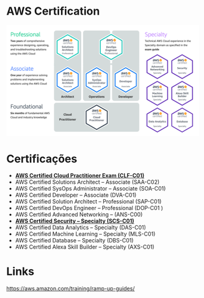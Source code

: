 

# **AWS Certification**

![Amazon Web Services :: Pearson VUE](./imagens/aws)

# **Certificações**

- **[AWS Certified Cloud Practitioner Exam (CLF-C01)](https://github.com/devfuckops/Treinamentos/tree/main/AWS%20Certification/AWS%20Certified%20Cloud%20Practitioner%20(CLF-C01))**
- AWS Certified Solutions Architect – Associate (SAA-C02)
- AWS Certified SysOps Administrator – Associate (SOA-C01)
- AWS Certified Developer – Associate (DVA-C01)
- AWS Certified Solution Architect – Professional (SAP-C01)
- AWS Certified DevOps Engineer – Professional (DOP-C01 )
- AWS Certified Advanced Networking – (ANS-C00)
- **[AWS Certified Security – Specialty (SCS-C01)](https://github.com/devfuckops/Treinamentos/tree/main/AWS%20Certification/AWS%20Certified%20Security%20%E2%80%93%20Specialty%20(SCS-C01))**
- AWS Certified Data Analytics – Specialty (DAS-C01)
- AWS Certified Machine Learning – Specialty (MLS-C01)
- AWS Certified Database – Specialty (DBS-C01)
- AWS Certified Alexa Skill Builder – Specialty (AXS-C01)



# **Links** 

https://aws.amazon.com/training/ramp-up-guides/


